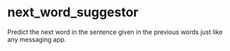 # next_word_suggestor
Predict the next word in the sentence given in the previous words just like any messaging app.
